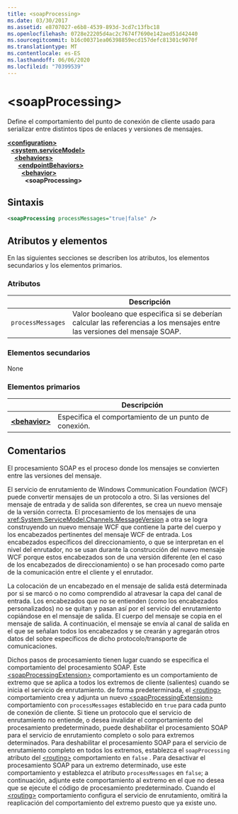 ```yaml
---
title: <soapProcessing>
ms.date: 03/30/2017
ms.assetid: e8707027-e6b8-4539-893d-3cd7c13fbc18
ms.openlocfilehash: 0728e22205d4ac2c7674f7690e142aed51d42440
ms.sourcegitcommit: b16c00371ea06398859ecd157defc81301c9070f
ms.translationtype: MT
ms.contentlocale: es-ES
ms.lasthandoff: 06/06/2020
ms.locfileid: "70399539"
---
```

# \<soapProcessing>

Define el comportamiento del punto de conexión de cliente usado para serializar entre distintos tipos de enlaces y versiones de mensajes.

[**\<configuration>**](../configuration-element.md)\
&nbsp;&nbsp;[**\<system.serviceModel>**](system-servicemodel.md)\
&nbsp;&nbsp;&nbsp;&nbsp;[**\<behaviors>**](behaviors.md)\
&nbsp;&nbsp;&nbsp;&nbsp;&nbsp;&nbsp;[**\<endpointBehaviors>**](endpointbehaviors.md)\
&nbsp;&nbsp;&nbsp;&nbsp;&nbsp;&nbsp;&nbsp;&nbsp;[**\<behavior>**](behavior-of-endpointbehaviors.md)\
&nbsp;&nbsp;&nbsp;&nbsp;&nbsp;&nbsp;&nbsp;&nbsp;&nbsp;&nbsp;**\<soapProcessing>**
  
## <a name="syntax"></a>Sintaxis  
  
```xml  
<soapProcessing processMessages="true|false" />
```  
  
## <a name="attributes-and-elements"></a>Atributos y elementos  
  
En las siguientes secciones se describen los atributos, los elementos secundarios y los elementos primarios.  
  
### <a name="attributes"></a>Atributos  
  
|                   | Descripción |
| ----------------- | ----------- |
| `processMessages` | Valor booleano que especifica si se deberían calcular las referencias a los mensajes entre las versiones del mensaje SOAP. |

### <a name="child-elements"></a>Elementos secundarios

None

### <a name="parent-elements"></a>Elementos primarios

|     | Descripción |
| --- | ----------- |
| [**\<behavior>**](behavior-of-endpointbehaviors.md) | Especifica el comportamiento de un punto de conexión. |

## <a name="remarks"></a>Comentarios

El procesamiento SOAP es el proceso donde los mensajes se convierten entre las versiones del mensaje.

El servicio de enrutamiento de Windows Communication Foundation (WCF) puede convertir mensajes de un protocolo a otro. Si las versiones del mensaje de entrada y de salida son diferentes, se crea un nuevo mensaje de la versión correcta. El procesamiento de los mensajes de una <xref:System.ServiceModel.Channels.MessageVersion> a otra se logra construyendo un nuevo mensaje WCF que contiene la parte del cuerpo y los encabezados pertinentes del mensaje WCF de entrada. Los encabezados específicos del direccionamiento, o que se interpretan en el nivel del enrutador, no se usan durante la construcción del nuevo mensaje WCF porque estos encabezados son de una versión diferente (en el caso de los encabezados de direccionamiento) o se han procesado como parte de la comunicación entre el cliente y el enrutador.

La colocación de un encabezado en el mensaje de salida está determinada por si se marcó o no como comprendido al atravesar la capa del canal de entrada. Los encabezados que no se entienden (como los encabezados personalizados) no se quitan y pasan así por el servicio del enrutamiento copiándose en el mensaje de salida. El cuerpo del mensaje se copia en el mensaje de salida. A continuación, el mensaje se envía al canal de salida en el que se señalan todos los encabezados y se crearán y agregarán otros datos del sobre específicos de dicho protocolo/transporte de comunicaciones.

Dichos pasos de procesamiento tienen lugar cuando se especifica el comportamiento del procesamiento SOAP. Este [\<soapProcessingExtension>](soapprocessing.md) comportamiento es un comportamiento de extremo que se aplica a todos los extremos de cliente (salientes) cuando se inicia el servicio de enrutamiento. de forma predeterminada, el [\<routing>](routing-of-servicebehavior.md) comportamiento crea y adjunta un nuevo [\<soapProcessingExtension>](soapprocessing.md) comportamiento con `processMessages` establecido en `true` para cada punto de conexión de cliente. Si tiene un protocolo que el servicio de enrutamiento no entiende, o desea invalidar el comportamiento del procesamiento predeterminado, puede deshabilitar el procesamiento SOAP para el servicio de enrutamiento completo o solo para extremos determinados.  Para deshabilitar el procesamiento SOAP para el servicio de enrutamiento completo en todos los extremos, establezca el `soapProcessing` atributo del [\<routing>](routing-of-servicebehavior.md) comportamiento en `false` . Para desactivar el procesamiento SOAP para un extremo determinado, use este comportamiento y establezca el atributo `processMessages` en `false`; a continuación, adjunte este comportamiento al extremo en el que no desea que se ejecute el código de procesamiento predeterminado.  Cuando el [\<routing>](routing-of-servicebehavior.md) comportamiento configura el servicio de enrutamiento, omitirá la reaplicación del comportamiento del extremo puesto que ya existe uno.
